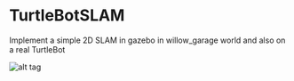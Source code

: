 # TurtleBotSLAM
Implement a simple 2D SLAM in gazebo in willow_garage world and also on a real TurtleBot

![alt tag](/TurtleBotSLAM/TurtlebotSlam.png?raw=true "Turtle Bot Slam")
